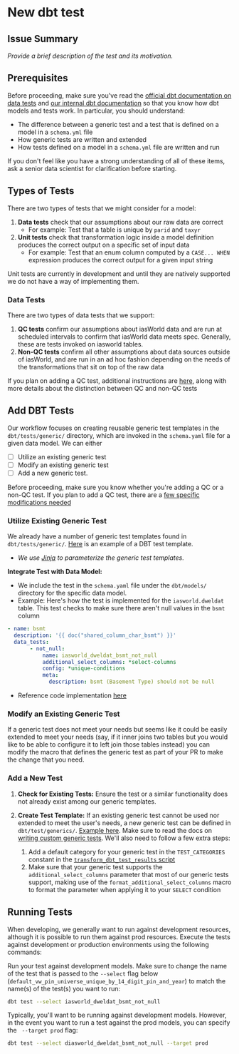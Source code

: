 # New dbt test

## Issue Summary

_Provide a brief description of the test and its motivation._

## Prerequisites

Before proceeding, make sure you've read the [official dbt documentation on data tests](https://docs.getdbt.com/docs/build/data-tests) and [our internal dbt documentation](https://github.com/ccao-data/data-architecture/blob/master/dbt/README.md) so that you know how dbt models and tests work. In particular, you should understand:

* The difference between a generic test and a test that is defined on a model in a `schema.yml` file
* How generic tests are written and extended
* How tests defined on a model in a `schema.yml` file are written and run

If you don't feel like you have a strong understanding of all of these items, ask a senior data scientist for clarification before starting.

## Types of Tests

There are two types of tests that we might consider for a model:

1. **Data tests** check that our assumptions about our raw data are correct
    * For example: Test that a table is unique by `parid` and `taxyr`
2. **Unit tests** check that transformation logic inside a model definition
   produces the correct output on a specific set of input data
    * For example: Test that an enum column computed by a `CASE... WHEN`
      expression produces the correct output for a given input string

Unit tests are currently in development and until they are natively supported we do not have a way of implementing them.

### Data Tests

There are two types of data tests that we support:

1. **QC tests** confirm our assumptions about iasWorld data and are run at
   scheduled intervals to confirm that iasWorld data meets spec. Generally, these
   are tests invoked on iasworld tables.
3. **Non-QC tests** confirm all other assumptions about data sources outside
   of iasWorld, and are run in an ad hoc fashion depending on the needs of
   the transformations that sit on top of the raw data

If you plan on adding a QC test, additional instructions are [here](https://github.com/ccao-data/data-architecture/blob/master/dbt/README.md#adding-data-tests), along with more details about the distinction between QC and non-QC tests

## Add DBT Tests

Our workflow focuses on creating reusable generic test templates in the `dbt/tests/generic/` directory, which are invoked in the `schema.yaml` file for a given data model.
We can either
- [ ] Utilize an existing generic test
- [ ] Modify an existing generic test
- [ ] Add a new generic test.

Before proceeding, make sure you know whether you're adding a QC or a non-QC test. If you plan to add a QC test, there are a [few specific modifications needed](https://github.com/ccao-data/data-architecture/blob/master/dbt/README.md#adding-qc-tests) 

### Utilize Existing Generic Test

We already have a number of generic test templates found in `dbt/tests/generic/`. [Here](https://github.com/ccao-data/data-architecture/blob/master/dbt/tests/generic/test_unique_combination_of_columns.sql) is an example of a DBT test template.
   - _We use [Jinja](https://jinja.palletsprojects.com/en/3.1.x/templates/) to parameterize the generic test templates._

**Integrate Test with Data Model:**
   - We include the test in the `schema.yaml` file under the `dbt/models/` directory for the specific data model.
   - Example: Here's how the test is implemented for the `iasworld.dweldat` table. This test checks to make sure there aren't null values in the `bsmt` column

 ```yaml
 - name: bsmt
   description: '{{ doc("shared_column_char_bsmt") }}'
   data_tests:
        - not_null:
            name: iasworld_dweldat_bsmt_not_null
            additional_select_columns: *select-columns
            config: *unique-conditions
            meta:
              description: bsmt (Basement Type) should not be null
 ```
   - Reference code implementation [here](https://github.com/ccao-data/data-architecture/blob/bce7ae1f78c9858a937192ab009c4f873f671917/dbt/models/iasworld/schema/iasworld.dweldat.yml#L93)

### Modify an Existing Generic Test

If a generic test does not meet your needs but seems like it could be easily extended to meet your needs (say, if it inner
joins two tables but you would like to be able to configure it to left join those tables instead) you can modify the macro
that defines the generic test as part of your PR to make the change that you need.

### Add a New Test

1. **Check for Existing Tests:** Ensure the test or a similar functionality does not already exist among our generic templates. 

2. **Create Test Template:** If an existing generic test cannot be used nor extended to meet the user's needs, a new generic test can be defined in `dbt/test/generics/`. [Example here](https://github.com/ccao-data/data-architecture/blob/master/dbt/tests/generic/test_unique_combination_of_columns.sql). Make sure to read the docs on [writing custom generic tests](https://docs.getdbt.com/best-practices/writing-custom-generic-tests). We'll also need to follow a few extra steps:
   1. Add a default category for your generic test in
        the `TEST_CATEGORIES` constant in the [`transform_dbt_test_results`
        script](https://github.com/ccao-data/data-architecture/blob/master/.github/scripts/transform_dbt_test_results.py)
   2. Make sure that your generic test supports the `additional_select_columns`
        parameter that most of our generic tests support, making use
        of the `format_additional_select_columns` macro to format the
        parameter when applying it to your `SELECT` condition




## Running Tests

When developing, we generally want to run against development resources, although it is possible to run them against prod resources. Execute the tests against development or production environments using the following commands:

Run your test against development models. Make sure to change the name of the test that is passed to the `--select` flag below (`default_vw_pin_universe_unique_by_14_digit_pin_and_year`) to match the name(s) of the test(s) you want to run:

```bash
dbt test --select iasworld_dweldat_bsmt_not_null
```

Typically, you'll want to be running against development models. However, in the event you want to run a test against the prod models, you can specify the ` --target prod` flag:

```bash
dbt test --select diasworld_dweldat_bsmt_not_null --target prod
```

